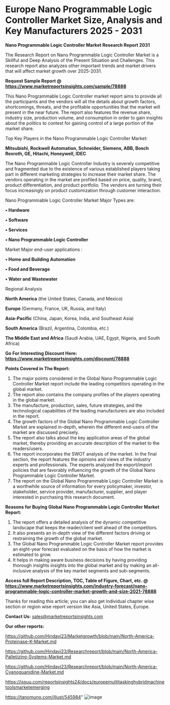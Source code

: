 # Europe Nano Programmable Logic Controller Market Size, Analysis and Key Manufacturers 2025 - 2031

<strong>Nano Programmable Logic Controller Market Research Report 2031</strong>

The Research Report on Nano Programmable Logic Controller Market is a Skillful and Deep Analysis of the Present Situation and Challenges. This research report also analyzes other important trends and market drivers that will affect market growth over 2025-2031.

<strong>Request Sample Report @ <a href=https://www.marketreportsinsights.com/sample/78888>https://www.marketreportsinsights.com/sample/78888</a></strong>

This Nano Programmable Logic Controller market report aims to provide all the participants and the vendors will all the details about growth factors, shortcomings, threats, and the profitable opportunities that the market will present in the near future. The report also features the revenue share, industry size, production volume, and consumption in order to gain insights about the politics to contest for gaining control of a large portion of the market share.

Top Key Players in the Nano Programmable Logic Controller Market:

<strong>Mitsubishi, Rockwell Automation, Schneider, Siemens, ABB, Bosch Rexroth, GE, Hitachi, Honeywell, IDEC</strong>

The Nano Programmable Logic Controller Industry is severely competitive and fragmented due to the existence of various established players taking part in different marketing strategies to increase their market share. The vendors operating in the market are profiled based on price, quality, brand, product differentiation, and product portfolio. The vendors are turning their focus increasingly on product customization through customer interaction.

Nano Programmable Logic Controller Market Major Types are:

<strong>• Hardware

• Software

• Services

• Nano Programmable Logic Controller</strong>

Market Major end-user applications :

<strong>• Home and Building Automation

• Food and Beverage

• Water and Wastewater</strong>

Regional Analysis

</u><strong><b>North America</b></strong> (the United States, Canada, and Mexico)

<strong><b>Europe </b></strong>(Germany, France, UK, Russia, and Italy)

<strong><b>Asia-Pacific</b></strong> (China, Japan, Korea, India, and Southeast Asia)

<strong><b>South America</b></strong> (Brazil, Argentina, Colombia, etc.)

<strong><b>The Middle East and Africa</b></strong> (Saudi Arabia, UAE, Egypt, Nigeria, and South Africa)

<strong>Go For Interesting Discount Here: <a href=https://www.marketreportsinsights.com/discount/78888>https://www.marketreportsinsights.com/discount/78888</a></strong>

<strong>Points Covered in The Report:</strong>
<ol>
  <li>The major points considered in the Global Nano Programmable Logic Controller Market report include the leading competitors operating in the global market.</li>
  <li>The report also contains the company profiles of the players operating in the global market.</li>
  <li>The manufacture, production, sales, future strategies, and the technological capabilities of the leading manufacturers are also included in the report.</li>
  <li>The growth factors of the Global Nano Programmable Logic Controller Market are explained in-depth, wherein the different end-users of the market are discussed precisely.</li>
  <li>The report also talks about the key application areas of the global market, thereby providing an accurate description of the market to the readers/users.</li>
  <li>The report incorporates the SWOT analysis of the market. In the final section, the report features the opinions and views of the industry experts and professionals. The experts analyzed the export/import policies that are favorably influencing the growth of the Global Nano Programmable Logic Controller Market.</li>
  <li>The report on the Global Nano Programmable Logic Controller Market is a worthwhile source of information for every policymaker, investor, stakeholder, service provider, manufacturer, supplier, and player interested in purchasing this research document.</li>
</ol>
<strong>Reasons for Buying Global Nano Programmable Logic Controller Market Report:</strong>

<ol>
  <li>The report offers a detailed analysis of the dynamic competitive landscape that keeps the reader/client well ahead of the competitors.</li>
  <li>It also presents an in-depth view of the different factors driving or restraining the growth of the global market.</li>
  <li>The Global Nano Programmable Logic Controller Market report provides an eight-year forecast evaluated on the basis of how the market is estimated to grow.</li>
  <li>It helps in making aware business decisions by having providing thorough insights insights into the global market and by making an all-inclusive analysis of the key market segments and sub-segments.</li>
</ol>
<strong>Access full Report Description, TOC, Table of Figure, Chart, etc. @ <a href=https://www.marketreportsinsights.com/industry-forecast/nano-programmable-logic-controller-market-growth-and-size-2021-78888>https://www.marketreportsinsights.com/industry-forecast/nano-programmable-logic-controller-market-growth-and-size-2021-78888</a></strong>


Thanks for reading this article; you can also get individual chapter wise section or region wise report version like Asia, United States, Europe.

<strong>Contact Us:</strong>
sales@marketreportsinsights.com

<strong>Our other reports:</strong>

<a href=https://github.com/Hindavi23/Marketgrowth/blob/main/North-America-Proteinase-K-Market.md>https://github.com/Hindavi23/Marketgrowth/blob/main/North-America-Proteinase-K-Market.md</a>

<a href=https://github.com/Hindavi23/Researchreport/blob/main/North-America-Palletizing-Systems-Market.md>https://github.com/Hindavi23/Researchreport/blob/main/North-America-Palletizing-Systems-Market.md</a>

<a href=https://github.com/Hindavi23/Researchreport/blob/main/North-America-Cyanoguanidine-Market.md>https://github.com/Hindavi23/Researchreport/blob/main/North-America-Cyanoguanidine-Market.md</a>

<a href=https://issuu.com/reportsinsights24/docs/europemultitaskinghybridmachinetoolsmarketemerging>https://issuu.com/reportsinsights24/docs/europemultitaskinghybridmachinetoolsmarketemerging</a>

<a href=https://tanomuno.com/illust/545984>https://tanomuno.com/illust/545984</a>"
![image](https://github.com/user-attachments/assets/1f96170b-856b-4b6d-9ad1-f8b2dcabe664)
